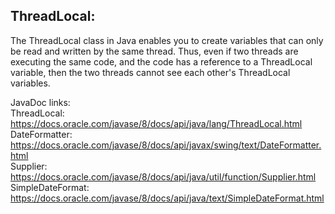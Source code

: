 ## ThreadLocal: 
The ThreadLocal class in Java enables you to create variables that can only be read and written by the same thread. Thus, even if two threads are executing the same code, and the code has a reference to a ThreadLocal variable, then the two threads cannot see each other's ThreadLocal variables.

JavaDoc links:  
ThreadLocal: https://docs.oracle.com/javase/8/docs/api/java/lang/ThreadLocal.html    
DateFormatter: https://docs.oracle.com/javase/8/docs/api/javax/swing/text/DateFormatter.html  
Supplier: https://docs.oracle.com/javase/8/docs/api/java/util/function/Supplier.html  
SimpleDateFormat: https://docs.oracle.com/javase/8/docs/api/java/text/SimpleDateFormat.html